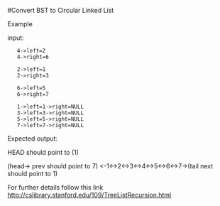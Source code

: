 

#Convert BST to Circular Linked List

Example

input:
       
       
       4->left=2
       4->right=6
       
       2->left=1
       2->right=3
       
       6->left=5
       6->right=7
       
       1->left=1->right=NULL
       3->left=3->right=NULL
       5->left=5->right=NULL
       7->left=7->right=NULL
       
       
    
  
Expected output:

HEAD should point to (1)

(head-> prev should point to 7) <-1<->2<->3<->4<->5<->6<->7->(tail next should point to 1)                                    


For further details follow this link
http://cslibrary.stanford.edu/109/TreeListRecursion.html
